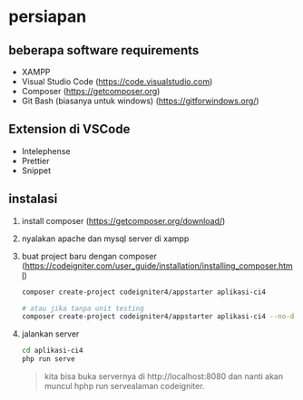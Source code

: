 # persiapan

## beberapa **software requirements**

- XAMPP
- Visual Studio Code (https://code.visualstudio.com)
- Composer (https://getcomposer.org)
- Git Bash (biasanya untuk windows) (https://gitforwindows.org/)

## Extension di VSCode

- Intelephense
- Prettier
- Snippet

## instalasi

1. install composer (https://getcomposer.org/download/)

2. nyalakan apache dan mysql server di xampp

3. buat project baru dengan composer (https://codeigniter.com/user_guide/installation/installing_composer.html)

   ```bash
   composer create-project codeigniter4/appstarter aplikasi-ci4
   
   # atau jika tanpa unit testing
   composer create-project codeigniter4/appstarter aplikasi-ci4 --no-dev
   ```

4. jalankan server

   ```bash
   cd aplikasi-ci4
   php run serve
   ```

   > kita bisa buka servernya di http://localhost:8080 dan nanti akan muncul hphp run servealaman codeigniter.

